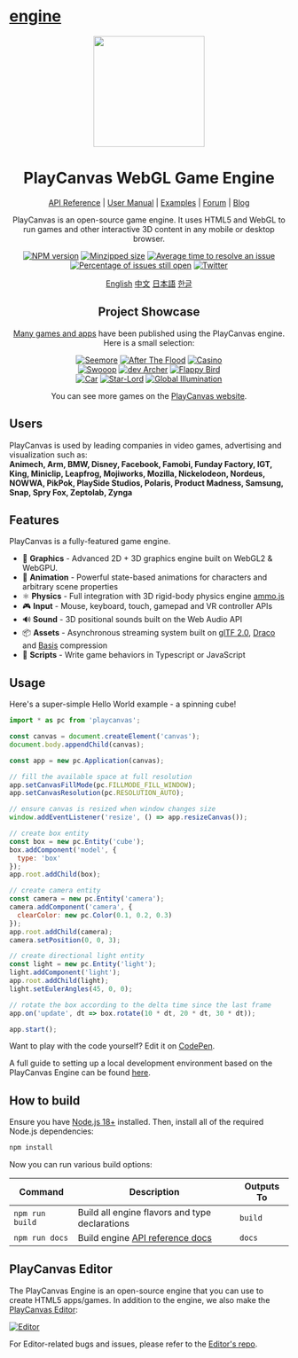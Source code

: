 # [engine](https://github.com/playcanvas/engine)

<div align="center">

<img width="200" src="https://s3-eu-west-1.amazonaws.com/static.playcanvas.com/platform/images/logo/playcanvas-logo-medium.png"/>

# PlayCanvas WebGL Game Engine

[API Reference](https://api.playcanvas.com/modules/Engine.html) | [User Manual](https://developer.playcanvas.com) | [Examples](https://playcanvas.github.io) | [Forum](https://forum.playcanvas.com) | [Blog](https://blog.playcanvas.com)

PlayCanvas is an open-source game engine. It uses HTML5 and WebGL to run games and other interactive 3D content in any mobile or desktop browser.

[![NPM version][npm-badge]][npm-url]
[![Minzipped size][minzip-badge]][minzip-url]
[![Average time to resolve an issue][resolution-badge]][isitmaintained-url]
[![Percentage of issues still open][open-issues-badge]][isitmaintained-url]
[![Twitter][twitter-badge]][twitter-url]

[English](https://github.com/playcanvas/engine/blob/dev/README.md)
[中文](https://github.com/playcanvas/engine/blob/dev/README-zh.md)
[日本語](https://github.com/playcanvas/engine/blob/dev/README-ja.md)
[한글](https://github.com/playcanvas/engine/blob/dev/README-kr.md)

## Project Showcase

[Many games and apps](https://github.com/playcanvas/awesome-playcanvas) have been published using the PlayCanvas engine. Here is a small selection:

[![Seemore](https://s3-eu-west-1.amazonaws.com/images.playcanvas.com/projects/14705/319531/O4J4VU-image-25.jpg)](https://playcanv.as/p/MflWvdTW/) [![After The Flood](https://s3-eu-west-1.amazonaws.com/images.playcanvas.com/projects/14928/440410/98554E-image-25.jpg)](https://playcanv.as/p/44MRmJRU/) [![Casino](https://s3-eu-west-1.amazonaws.com/images.playcanvas.com/projects/14928/349824/U88HJQ-image-25.jpg)](https://playcanv.as/p/LpmXGUe6/)  
[![Swooop](https://s3-eu-west-1.amazonaws.com/images.playcanvas.com/projects/12/4763/TKYXB8-image-25.jpg)](https://playcanv.as/p/JtL2iqIH/) [![dev Archer](https://s3-eu-west-1.amazonaws.com/images.playcanvas.com/projects/12/415995/10A5A9-image-25.jpg)](https://playcanv.as/p/JERg21J8/) [![Flappy Bird](https://s3-eu-west-1.amazonaws.com/images.playcanvas.com/projects/8/375389/23PRTL-image-25.jpg)](https://playcanv.as/p/2OlkUaxF/)  
[![Car](https://s3-eu-west-1.amazonaws.com/images.playcanvas.com/projects/12/347824/7ULQ3Y-image-25.jpg)](https://playcanv.as/p/RqJJ9oU9/) [![Star-Lord](https://s3-eu-west-1.amazonaws.com/images.playcanvas.com/projects/12/333626/BGQN9H-image-25.jpg)](https://playcanv.as/p/SA7hVBLt/) [![Global Illumination](https://s3-eu-west-1.amazonaws.com/images.playcanvas.com/projects/4373/625081/6AB32D-image-25.jpg)](https://playcanv.as/p/ZV4PW6wr/ )

You can see more games on the [PlayCanvas website](https://playcanvas.com/explore).

</div>

## Users

PlayCanvas is used by leading companies in video games, advertising and visualization such as:  
**Animech, Arm, BMW, Disney, Facebook, Famobi, Funday Factory, IGT, King, Miniclip, Leapfrog, Mojiworks, Mozilla, Nickelodeon, Nordeus, NOWWA, PikPok, PlaySide Studios, Polaris, Product Madness, Samsung, Snap, Spry Fox, Zeptolab, Zynga**

## Features

PlayCanvas is a fully-featured game engine.

* 🧊 **Graphics** - Advanced 2D + 3D graphics engine built on WebGL2 & WebGPU.
* 🏃 **Animation** - Powerful state-based animations for characters and arbitrary scene properties
* ⚛️ **Physics** - Full integration with 3D rigid-body physics engine [ammo.js](https://github.com/kripken/ammo.js)
* 🎮 **Input** - Mouse, keyboard, touch, gamepad and VR controller APIs
* 🔊 **Sound** - 3D positional sounds built on the Web Audio API
* 📦 **Assets** - Asynchronous streaming system built on [glTF 2.0](https://www.khronos.org/gltf/), [Draco](https://google.github.io/draco/) and [Basis](https://github.com/BinomialLLC/basis_universal) compression
* 📜 **Scripts** - Write game behaviors in Typescript or JavaScript

## Usage

Here's a super-simple Hello World example - a spinning cube!

```js
import * as pc from 'playcanvas';

const canvas = document.createElement('canvas');
document.body.appendChild(canvas);

const app = new pc.Application(canvas);

// fill the available space at full resolution
app.setCanvasFillMode(pc.FILLMODE_FILL_WINDOW);
app.setCanvasResolution(pc.RESOLUTION_AUTO);

// ensure canvas is resized when window changes size
window.addEventListener('resize', () => app.resizeCanvas());

// create box entity
const box = new pc.Entity('cube');
box.addComponent('model', {
  type: 'box'
});
app.root.addChild(box);

// create camera entity
const camera = new pc.Entity('camera');
camera.addComponent('camera', {
  clearColor: new pc.Color(0.1, 0.2, 0.3)
});
app.root.addChild(camera);
camera.setPosition(0, 0, 3);

// create directional light entity
const light = new pc.Entity('light');
light.addComponent('light');
app.root.addChild(light);
light.setEulerAngles(45, 0, 0);

// rotate the box according to the delta time since the last frame
app.on('update', dt => box.rotate(10 * dt, 20 * dt, 30 * dt));

app.start();
```

Want to play with the code yourself? Edit it on [CodePen](https://codepen.io/playcanvas/pen/NPbxMj).

A full guide to setting up a local development environment based on the PlayCanvas Engine can be found [here](https://developer.playcanvas.com/user-manual/engine/standalone/).

## How to build

Ensure you have [Node.js 18+](https://nodejs.org) installed. Then, install all of the required Node.js dependencies:

```sh
npm install
```

Now you can run various build options:

| Command         | Description                                    | Outputs To |
| --------------- | ---------------------------------------------- | ---------- |
| `npm run build` | Build all engine flavors and type declarations | `build`    |
| `npm run docs`  | Build engine [API reference docs][docs]        | `docs`     |

## PlayCanvas Editor

The PlayCanvas Engine is an open-source engine that you can use to create HTML5 apps/games. In addition to the engine, we also make the [PlayCanvas Editor](https://playcanvas.com/):

[![Editor](https://github.com/playcanvas/editor/blob/main/images/editor.png?raw=true)](https://github.com/playcanvas/editor)

For Editor-related bugs and issues, please refer to the [Editor's repo](https://github.com/playcanvas/editor).

[npm-badge]: https://img.shields.io/npm/v/playcanvas
[npm-url]: https://www.npmjs.com/package/playcanvas
[minzip-badge]: https://img.shields.io/bundlephobia/minzip/playcanvas
[minzip-url]: https://bundlephobia.com/result?p=playcanvas
[resolution-badge]: https://isitmaintained.com/badge/resolution/playcanvas/engine.svg
[open-issues-badge]: https://isitmaintained.com/badge/open/playcanvas/engine.svg
[isitmaintained-url]: https://isitmaintained.com/project/playcanvas/engine
[twitter-badge]: https://img.shields.io/twitter/follow/playcanvas.svg?style=social&label=Follow
[twitter-url]: https://twitter.com/intent/follow?screen_name=playcanvas
[docs]: https://api.playcanvas.com/modules/Engine.html
